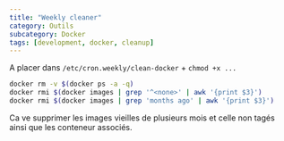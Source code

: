 ```yaml
---
title: "Weekly cleaner"
category: Outils
subcategory: Docker
tags: [development, docker, cleanup]
---
```


A placer dans `/etc/cron.weekly/clean-docker` + `chmod +x ...`

```bash
docker rm -v $(docker ps -a -q)
docker rmi $(docker images | grep '^<none>' | awk '{print $3}')
docker rmi $(docker images | grep 'months ago' | awk '{print $3}')
```

Ca ve supprimer les images vieilles de plusieurs mois et celle non tagés ainsi que les conteneur associés.
